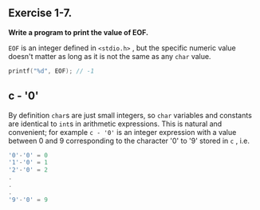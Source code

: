 ## Exercise 1-7. 

**Write a program to print the value of EOF.**

`EOF` is an integer defined in `<stdio.h>` , but the specific numeric value doesn't matter as long as it is not the same as any `char` value. 

```C
printf("%d", EOF); // -1
```

## c - '0'

By definition `char`s are just small integers, so `char` variables and constants are identical to `int`s in arithmetic expressions. This is natural and convenient; for example `c - '0'` is an integer expression with a value between 0 and 9 corresponding to the character '0' to '9' stored in `c` , i.e. 

```C
'0'-'0' = 0
'1'-'0' = 1
'2'-'0' = 2
.
.
.
'9'-'0' = 9
```



































